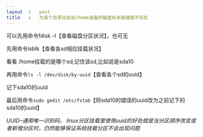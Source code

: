 ```yaml
---
layout	:	post
title	:	为某个目录比如说/home准备的磁盘尚未就绪或不存在
---
```


可以先用命令fdisk –l【查看磁盘分区状况】，也可无

先用命令lsblk【查看各sd相应挂载状况】

看看 /home挂载的是哪个sd,记住该sd,比如说是sda10

再用命令`ls -l /dev/disk/by-uuid`【查看各个sd的uuid】

记下sda10的uuid

最后用命令`sudo gedit /etc/fstab`【将sda10的错误的uuid改为之前记下的sda10的uuid】

*UUID–通用唯一识别码，*
*linux分区挂载里使用uuid的好处就是当分区顺序改变或者新增分区时，仍然能够保证系统挂载分区不会出现问题*